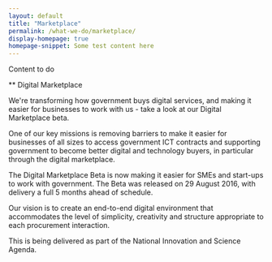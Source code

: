 ```yaml
---
layout: default
title: "Marketplace"
permalink: /what-we-do/marketplace/
display-homepage: true
homepage-snippet: Some test content here
---
```


Content to do

** Digital Marketplace

We're transforming how government buys digital services, and making it easier for businesses to work with us - take a look at our Digital Marketplace beta.

One of our key missions is removing barriers to make it easier for businesses of all sizes to access government ICT contracts and supporting government to become better digital and technology buyers, in particular through the digital marketplace.

The Digital Marketplace Beta is now making it easier for SMEs and start-ups to work with government. The Beta was released on 29 August 2016, with delivery a full 5 months ahead of schedule.

Our vision is to create an end-to-end digital environment that accommodates the level of simplicity, creativity and structure appropriate to each procurement interaction. 

This is being delivered as part of the National Innovation and Science Agenda.
